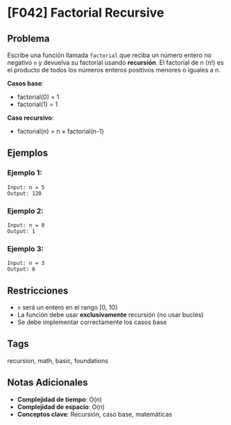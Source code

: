 # [F042] Factorial Recursive

## Problema

Escribe una función llamada `factorial` que reciba un número entero no negativo `n` y devuelva su factorial usando **recursión**. El factorial de n (n!) es el producto de todos los números enteros positivos menores o iguales a n.

**Casos base**: 
- factorial(0) = 1
- factorial(1) = 1

**Caso recursivo**: 
- factorial(n) = n × factorial(n-1)

## Ejemplos

### Ejemplo 1:
```
Input: n = 5
Output: 120
```

### Ejemplo 2:
```
Input: n = 0
Output: 1
```

### Ejemplo 3:
```
Input: n = 3
Output: 6
```

## Restricciones

- `n` será un entero en el rango [0, 10]
- La función debe usar **exclusivamente** recursión (no usar bucles)
- Se debe implementar correctamente los casos base

## Tags
recursion, math, basic, foundations

## Notas Adicionales
- **Complejidad de tiempo**: O(n)
- **Complejidad de espacio**: O(n)
- **Conceptos clave**: Recursión, caso base, matemáticas